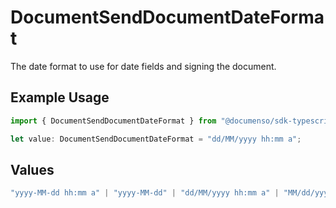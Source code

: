 # DocumentSendDocumentDateFormat

The date format to use for date fields and signing the document.

## Example Usage

```typescript
import { DocumentSendDocumentDateFormat } from "@documenso/sdk-typescript/models/operations";

let value: DocumentSendDocumentDateFormat = "dd/MM/yyyy hh:mm a";
```

## Values

```typescript
"yyyy-MM-dd hh:mm a" | "yyyy-MM-dd" | "dd/MM/yyyy hh:mm a" | "MM/dd/yyyy hh:mm a" | "yyyy-MM-dd HH:mm" | "yy-MM-dd hh:mm a" | "yyyy-MM-dd HH:mm:ss" | "MMMM dd, yyyy hh:mm a" | "EEEE, MMMM dd, yyyy hh:mm a" | "yyyy-MM-dd'T'HH:mm:ss.SSSXXX"
```
